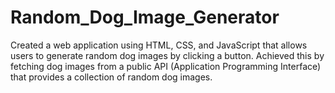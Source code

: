 # Random_Dog_Image_Generator
Created a web application using HTML, CSS, and JavaScript that allows users to generate random dog images by clicking a button. Achieved this by fetching dog images from a public API (Application Programming Interface) that provides a collection of random dog images. 
